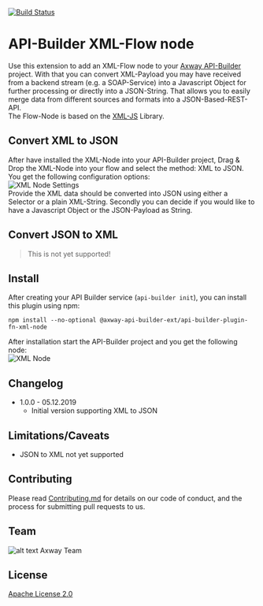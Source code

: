 [![Build Status](https://github.com/Axway-API-Builder-Ext/api-builder-extras/workflows/XML%20Flow-Node%20tests/badge.svg)](https://github.com/Axway-API-Builder-Ext/api-builder-extras/actions?query=XML+Flow)

# API-Builder XML-Flow node

Use this extension to add an XML-Flow node to your [Axway API-Builder](https://docs.axway.com/bundle/API_Builder_4x_allOS_en/page/api_builder.html) project. With that you can convert XML-Payload you may have received from a backend stream (e.g. a SOAP-Service) into a Javascript Object for further processing or directly into a JSON-String. That allows you to easily merge data from different sources and formats into a JSON-Based-REST-API.  
The Flow-Node is based on the [XML-JS](https://www.npmjs.com/package/xml-js) Library.

## Convert XML to JSON
After have installed the XML-Node into your API-Builder project, Drag & Drop the XML-Node into your flow and select the method: XML to JSON. You get the following configuration options:  
![XML Node Settings](https://github.com/Axway-API-Builder-Ext/xml-node/blob/master/misc/images/xml-flow-node-settings.png)  
Provide the XML data should be converted into JSON using either a Selector or a plain XML-String.
Secondly you can decide if you would like to have a Javascript Object or the JSON-Payload as String.

## Convert JSON to XML
> This is not yet supported!



## Install
After creating your API Builder service (`api-builder init`), you can install this plugin using npm:

```
npm install --no-optional @axway-api-builder-ext/api-builder-plugin-fn-xml-node
```
After installation start the API-Builder project and you get the following node:  
![XML Node](https://github.com/Axway-API-Builder-Ext/xml-node/blob/master/misc/images/xml-flow-node.png)

## Changelog
- 1.0.0 - 05.12.2019
  - Initial version supporting XML to JSON

## Limitations/Caveats
- JSON to XML not yet supported

## Contributing

Please read [Contributing.md](https://github.com/Axway-API-Management-Plus/Common/blob/master/Contributing.md) for details on our code of conduct, and the process for submitting pull requests to us.  


## Team

![alt text][Axwaylogo] Axway Team

[Axwaylogo]: https://github.com/Axway-API-Management/Common/blob/master/img/AxwayLogoSmall.png  "Axway logo"


## License
[Apache License 2.0](/LICENSE)
